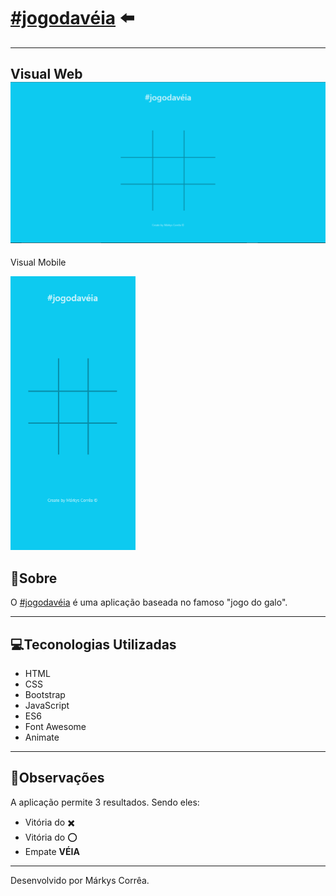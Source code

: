 # [#jogodavéia](https://markyscorrea.github.io/jogodavelha/) ⬅️

---
Visual Web
![alt text](./img/front-web.png)
---

Visual Mobile

<img src='./img/front-mobile.png' width="200">

## 🔖Sobre

O [#jogodavéia](https://markyscorrea.github.io/jogodavelha/) é uma aplicação baseada no famoso "jogo do galo". 

---

## 💻Teconologias Utilizadas

- HTML
- CSS
- Bootstrap
- JavaScript
- ES6
- Font Awesome
- Animate

---

## 🔎Observações

A aplicação permite 3 resultados.
Sendo eles:
- Vitória do ✖️
- Vitória do ⭕
- Empate <b>VÉIA</b>

---

Desenvolvido por Márkys Corrêa.